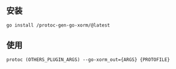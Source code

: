 ## 安装
``
go install /protoc-gen-go-xorm/@latest
``



## 使用
``
protoc (OTHERS_PLUGIN_ARGS) --go-xorm_out={ARGS} {PROTOFILE}
``
